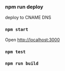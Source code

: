 ### npm run deploy 
 
 deploy to CNAME DNS

### `npm start`

Open [http://localhost:3000](http://localhost:3000)

### `npm test`

### `npm run build`

